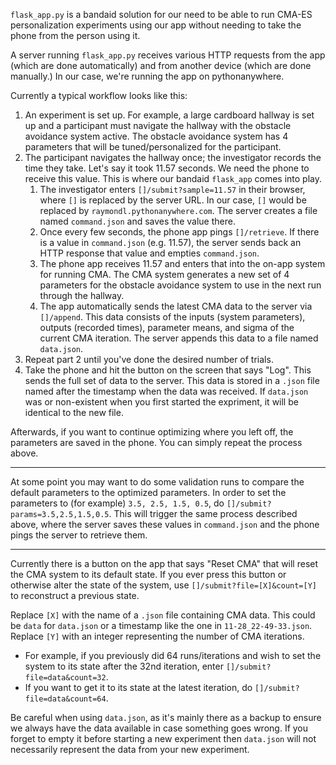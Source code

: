 `flask_app.py` is a bandaid solution for our need to be able to run CMA-ES personalization experiments using our app without needing to take the phone from the person using it.

A server running `flask_app.py` receives various HTTP requests from the app (which are done automatically) and from another device (which are done manually.) In our case, we're running the app on pythonanywhere.

Currently a typical workflow looks like this:

1. An experiment is set up. For example, a large cardboard hallway is set up and a participant must navigate the hallway with the obstacle avoidance system active. The obstacle avoidance system has 4 parameters that will be tuned/personalized for the participant.
2. The participant navigates the hallway once; the investigator records the time they take. Let's say it took 11.57 seconds. We need the phone to receive this value. This is where our bandaid `flask_app` comes into play.
    1. The investigator enters `[]/submit?sample=11.57` in their browser, where `[]` is replaced by the server URL. In our case, `[]` would be replaced by `raymondl.pythonanywhere.com`. The server creates a file named `command.json` and saves the value there.
    2. Once every few seconds, the phone app pings `[]/retrieve`. If there is a value in `command.json` (e.g. 11.57), the server sends back an HTTP response that value and empties `command.json`.
    3. The phone app receives 11.57 and enters that into the on-app system for running CMA. The CMA system generates a new set of 4 parameters for the obstacle avoidance system to use in the next run through the hallway.
    4. The app automatically sends the latest CMA data to the server via `[]/append`. This data consists of the inputs (system parameters), outputs (recorded times), parameter means, and sigma of the current CMA iteration. The server appends this data to a file named `data.json`.
4. Repeat part 2 until you've done the desired number of trials.
5. Take the phone and hit the button on the screen that says "Log". This sends the full set of data to the server. This data is stored in a `.json` file named after the timestamp when the data was received. If `data.json` was or non-existent when you first started the expriment, it will be identical to the new file.

Afterwards, if you want to continue optimizing where you left off, the parameters are saved in the phone. You can simply repeat the process above.

---

At some point you may want to do some validation runs to compare the default parameters to the optimized parameters. In order to set the parameters to (for example) `3.5, 2.5, 1.5, 0.5`, do `[]/submit?params=3.5,2.5,1.5,0.5`. This will trigger the same process described above, where the server saves these values in `command.json` and the phone pings the server to retrieve them.

---

Currently there is a button on the app that says "Reset CMA" that will reset the CMA system to its default state. If you ever press this button or otherwise alter the state of the system, use `[]/submit?file=[X]&count=[Y]` to reconstruct a previous state.

Replace `[X]` with the name of a `.json` file containing CMA data. This could be `data` for `data.json` or a timestamp like the one in `11-28_22-49-33.json`. Replace `[Y]` with an integer representing the number of CMA iterations.
* For example, if you previously did 64 runs/iterations and wish to set the system to its state after the 32nd iteration, enter `[]/submit?file=data&count=32`.
* If you want to get it to its state at the latest iteration, do `[]/submit?file=data&count=64`.

Be careful when using `data.json`, as it's mainly there as a backup to ensure we always have the data available in case something goes wrong. If you forget to empty it before starting a new experiment then `data.json` will not necessarily represent the data from your new experiment.